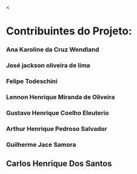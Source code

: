 <
<H1> Contribuintes do Projeto:</H1>

<h3> Ana Karoline da Cruz Wendland <h3>

<h3> José jackson oliveira de lima <h3>

<h3> Felipe Todeschini<h3>

<h3> Lennon Henrique Miranda de Oliveira </h3>
  
<h3> Gustavo Henrique Coelho Eleuterio </h3>

<h3> Arthur Henrique Pedroso Salvador </h3>

<h3> Guilherme Jace Samora <h3>
  
<h2>Carlos Henrique Dos Santos</h2>
